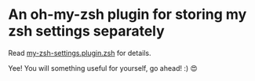 # An oh-my-zsh plugin for storing my zsh settings separately

Read [my-zsh-settings.plugin.zsh](my-zsh-settings.plugin.zsh) for details.

Yee! You will something useful for yourself, go ahead! :) :heart_eyes:
